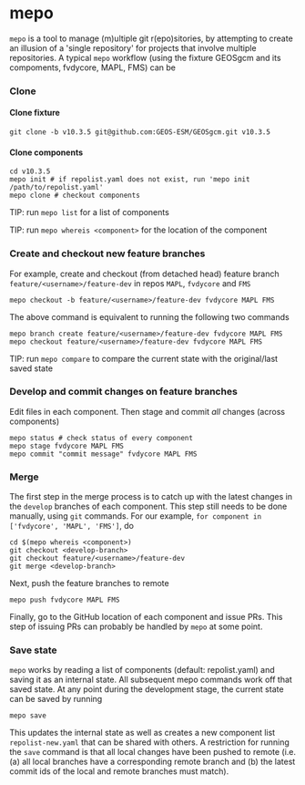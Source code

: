 # mepo
`mepo` is a tool to manage (m)ultiple git r(epo)sitories, by attempting to create an illusion of a 'single repository' for projects that involve multiple repositories. A typical `mepo` workflow (using the fixture GEOSgcm and its compoments, fvdycore, MAPL, FMS) can be

### Clone
#### Clone fixture
```shell
git clone -b v10.3.5 git@github.com:GEOS-ESM/GEOSgcm.git v10.3.5
```
#### Clone components
```shell
cd v10.3.5
mepo init # if repolist.yaml does not exist, run 'mepo init /path/to/repolist.yaml'
mepo clone # checkout components
```
TIP: run `mepo list` for a list of components

TIP: run `mepo whereis <component>` for the location of the component

### Create and checkout new feature branches
For example, create and checkout (from detached head) feature branch `feature/<username>/feature-dev` in repos `MAPL`, `fvdycore` and `FMS`
```shell
mepo checkout -b feature/<username>/feature-dev fvdycore MAPL FMS
```
The above command is equivalent to running the following two commands
```shell
mepo branch create feature/<username>/feature-dev fvdycore MAPL FMS
mepo checkout feature/<username>/feature-dev fvdycore MAPL FMS
```
TIP: run `mepo compare` to compare the current state with the original/last saved state

### Develop and commit changes on feature branches
Edit files in each component. Then stage and commit *all* changes (across components)
```shell
mepo status # check status of every component
mepo stage fvdycore MAPL FMS
mepo commit "commit message" fvdycore MAPL FMS
```

### Merge
The first step in the merge process is to catch up with the latest changes in the `develop` branches of each component. This step still needs to be done manually, using `git` commands. For our example, `for component in ['fvdycore', 'MAPL', 'FMS']`, do
```shell
cd $(mepo whereis <component>)
git checkout <develop-branch>
git checkout feature/<username>/feature-dev
git merge <develop-branch>
```
Next, push the feature branches to remote
```shell
mepo push fvdycore MAPL FMS
```
Finally, go to the GitHub location of each component and issue PRs. This step of issuing PRs can probably be handled by `mepo` at some point.

### Save state
`mepo` works by reading a list of components (default: repolist.yaml) and saving it as an internal state. All subsequent mepo commands work off that saved state. At any point during the development stage, the current state can be saved by running
```shell
mepo save
```
This updates the internal state as well as creates a new component list `repolist-new.yaml` that can be shared with others. A restriction for running the `save` command is that all local changes have been pushed to remote (i.e. (a) all local branches have a corresponding remote branch and (b) the latest commit ids of the local and remote branches must match).
